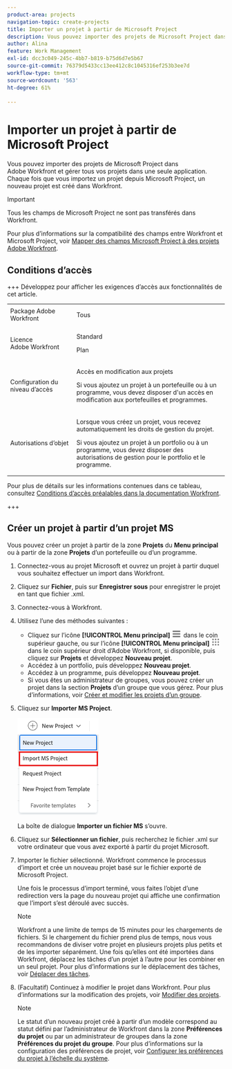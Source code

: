 ```yaml
---
product-area: projects
navigation-topic: create-projects
title: Importer un projet à partir de Microsoft Project
description: Vous pouvez importer des projets de Microsoft Project dans Adobe Workfront et gérer tous vos projets dans une seule application. Chaque fois que vous importez un projet depuis Microsoft Project, un nouveau projet est créé dans Workfront.
author: Alina
feature: Work Management
exl-id: dcc3c049-245c-4bb7-b819-b75d6d7e5b67
source-git-commit: 76379d5433cc13ee412c8c1045316ef253b3ee7d
workflow-type: tm+mt
source-wordcount: '563'
ht-degree: 61%

---
```


# Importer un projet à partir de Microsoft Project

<!-- Audited: 10/2025 -->

Vous pouvez importer des projets de Microsoft Project dans Adobe Workfront et gérer tous vos projets dans une seule application. Chaque fois que vous importez un projet depuis Microsoft Project, un nouveau projet est créé dans Workfront.

>[!IMPORTANT]
>
>Tous les champs de Microsoft Project ne sont pas transférés dans Workfront.
>
>Pour plus d’informations sur la compatibilité des champs entre Workfront et Microsoft Project, voir [Mapper des champs Microsoft Project à des projets Adobe Workfront](../../../manage-work/projects/manage-projects/map-ms-project-fields-to-workfront.md).

## Conditions d’accès

+++ Développez pour afficher les exigences d’accès aux fonctionnalités de cet article. 

<table style="table-layout:auto"> 
 <col> 
 <col> 
 <tbody> 
  <tr> 
   <td role="rowheader">Package Adobe Workfront</td> 
   <td> <p>Tous</p> </td> 
  </tr> 
  <tr> 
   <td role="rowheader">Licence Adobe Workfront</td> 
   <td> <p>Standard</p> 
    <p>Plan</p>
   </td> 
  </tr> 
  <tr> 
   <td role="rowheader">Configuration du niveau d’accès</td> 
   <td> <p>Accès en modification aux projets</p> 
   <p>Si vous ajoutez un projet à un portefeuille ou à un programme, vous devez disposer d'un accès en modification aux portefeuilles et programmes.</p>
   </td> 
  </tr> 
  <tr> 
   <td role="rowheader">Autorisations d’objet</td> 
   <td> <p>Lorsque vous créez un projet, vous recevez automatiquement les droits de gestion du projet.</p>
   <p>Si vous ajoutez un projet à un portfolio ou à un programme, vous devez disposer des autorisations de gestion pour le portfolio et le programme.</p>
   </td> 
    </td> 
  </tr> 
 </tbody> 
</table>

Pour plus de détails sur les informations contenues dans ce tableau, consultez [Conditions d’accès préalables dans la documentation Workfront](/help/quicksilver/administration-and-setup/add-users/access-levels-and-object-permissions/access-level-requirements-in-documentation.md).

+++

<!--old permissions model: 

<table style="table-layout:auto"> 
 <col> 
 <col> 
 <tbody> 
  <tr> 
   <td role="rowheader">Adobe Workfront plan</td> 
   <td> <p>Any</p> </td> 
  </tr> 
  <tr> 
   <td role="rowheader">Adobe Workfront license</td> 
   <td> <p>New: Standard </p> 
   Or
   <p>Current: Plan </p>
   </td> 
  </tr> 
  <tr> 
   <td role="rowheader">Access level</td> 
   <td> <p>Edit access to Projects</p> </td> 
  </tr> 
  <tr> 
   <td role="rowheader">Object permissions</td> 
   <td> <p>When you create a project you automatically receive Manage permissions to the project </p> </td> 
  </tr> 
 </tbody> 
</table>

-->

## Créer un projet à partir d’un projet MS

Vous pouvez créer un projet à partir de la zone **Projets** du **Menu principal** ou à partir de la zone **Projets** d’un portefeuille ou d’un programme.

1. Connectez-vous au projet Microsoft et ouvrez un projet à partir duquel vous souhaitez effectuer un import dans Workfront.
1. Cliquez sur **Fichier**, puis sur **Enregistrer sous** pour enregistrer le projet en tant que fichier .xml.

1. Connectez-vous à Workfront.
1. Utilisez l’une des méthodes suivantes :

   * Cliquez sur l’icône **[!UICONTROL Menu principal]** ![Menu principal](/help/_includes/assets/main-menu-icon-left-nav.png) dans le coin supérieur gauche, ou sur l’icône **[!UICONTROL Menu principal]** ![Menu principal](/help/_includes/assets/main-menu-icon.png) dans le coin supérieur droit d’Adobe Workfront, si disponible, puis cliquez sur **Projets** et développez **Nouveau projet**.
   * Accédez à un portfolio, puis développez **Nouveau projet**.
   * Accédez à un programme, puis développez **Nouveau projet**.
   * Si vous êtes un administrateur de groupes, vous pouvez créer un projet dans la section **Projets** d’un groupe que vous gérez. Pour plus d’informations, voir [Créer et modifier les projets d’un groupe](../../../administration-and-setup/manage-groups/work-with-group-objects/create-and-modify-a-groups-projects.md).

1. Cliquez sur **Importer MS Project**.

   ![Liste déroulante du nouveau projet](assets/import-ms-project-option.png)

   La boîte de dialogue **Importer un fichier MS** s’ouvre.

1. Cliquez sur **Sélectionner un fichier**, puis recherchez le fichier .xml sur votre ordinateur que vous avez exporté à partir du projet Microsoft.
1. Importer le fichier sélectionné. Workfront commence le processus d’import et crée un nouveau projet basé sur le fichier exporté de Microsoft Project.

   Une fois le processus d’import terminé, vous faites l’objet d’une redirection vers la page du nouveau projet qui affiche une confirmation que l’import s’est déroulé avec succès.

   >[!NOTE]
   >
   >Workfront a une limite de temps de 15 minutes pour les chargements de fichiers. Si le chargement du fichier prend plus de temps, nous vous recommandons de diviser votre projet en plusieurs projets plus petits et de les importer séparément. Une fois qu’elles ont été importées dans Workfront, déplacez les tâches d’un projet à l’autre pour les combiner en un seul projet. Pour plus d’informations sur le déplacement des tâches, voir [Déplacer des tâches](../../../manage-work/tasks/manage-tasks/move-tasks.md).

1. (Facultatif) Continuez à modifier le projet dans Workfront. Pour plus d’informations sur la modification des projets, voir [Modifier des projets](../../../manage-work/projects/manage-projects/edit-projects.md).


   >[!NOTE]
   >
   >Le statut d’un nouveau projet créé à partir d’un modèle correspond au statut défini par l’administrateur de Workfront dans la zone **Préférences du projet** ou par un administrateur de groupes dans la zone **Préférences du projet du groupe**. Pour plus d’informations sur la configuration des préférences de projet, voir [Configurer les préférences du projet à l’échelle du système](../../../administration-and-setup/set-up-workfront/configure-system-defaults/set-project-preferences.md).
